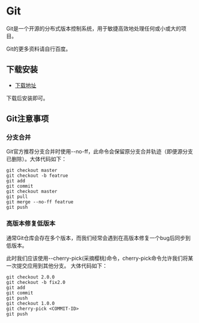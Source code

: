 # Git

Git是一个开源的分布式版本控制系统，用于敏捷高效地处理任何或小或大的项目。

Git的更多资料请自行百度。

## 下载安装

- [下载地址](https://www.git-scm.com/download/)

下载后安装即可。

## Git注意事项

### 分支合并

Git官方推荐分支合并时使用--no-ff，此命令会保留原分支合并轨迹（即便源分支已删除）。大体代码如下：

```
git checkout master
git checkout -b featrue
git add 
git commit 
git checkout master
git pull 
git merge --no-ff featrue
git push
```

### 高版本修复低版本

通常Git仓库会存在多个版本，而我们经常会遇到在高版本修复一个bug后同步到低版本。

此时我们应该使用--cherry-pick(采摘樱桃)命令，cherry-pick命令允许我们将某一次提交应用到其他分支。
大体代码如下：

```
git checkout 2.0.0
git checkout -b fix2.0
git add
git commit
git push
git checkout 1.0.0
git cherry-pick <COMMIT-ID>
git push

```
